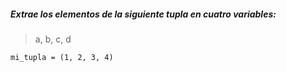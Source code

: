 ##### Extrae los elementos de la siguiente tupla en cuatro variables:

> a, b, c, d

	mi_tupla = (1, 2, 3, 4)